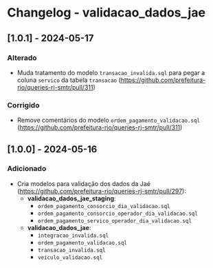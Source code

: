 # Changelog - validacao_dados_jae

## [1.0.1] - 2024-05-17

### Alterado
- Muda tratamento do modelo `transacao_invalida.sql` para pegar a coluna `servico` da tabela `transacao` (https://github.com/prefeitura-rio/queries-rj-smtr/pull/311)

 ### Corrigido
- Remove comentários do modelo `ordem_pagamento_validacao.sql` (https://github.com/prefeitura-rio/queries-rj-smtr/pull/311)

## [1.0.0] - 2024-05-16

### Adicionado
- Cria modelos para validação dos dados da Jaé (https://github.com/prefeitura-rio/queries-rj-smtr/pull/297):
  - **validacao_dados_jae_staging**:
    - `ordem_pagamento_consorcio_dia_validacao.sql`
    - `ordem_pagamento_consorcio_operador_dia_validacao.sql`
    - `ordem_pagamento_servico_operador_dia_validacao.sql`
  - **validacao_dados_jae**:
    - `integracao_invalida.sql`
    - `ordem_pagamento_validacao.sql`
    - `transacao_invalida.sql`
    - `veiculo_validacao.sql`